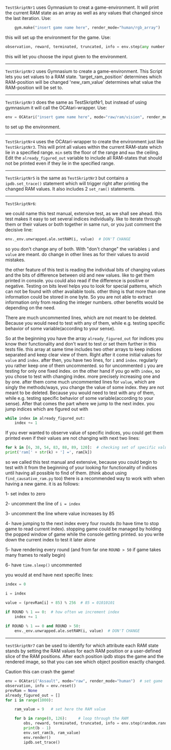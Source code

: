 `TestSkriptNr1` uses Gymnasium to creat a game-environment.
It will print the current RAM state as an array as well as any values that changed since the last iteration.
Use:
```python
    gym.make("insert game name here", render_mode="human/rgb_array")
```

this will set up the environment for the game.
Use:
```python
observation, reward, terminated, truncated, info = env.step(any number  between 0-8)
```

this will let you choose the input given to the environment.
___
`TestSkriptNr2` uses Gymnasium to create a game-environment.
This Script lets you set values to a RAM state.
'target_ram_position' determines which RAM-position will be changed
'new_ram_value' determines what value the RAM-position will be set to.
___
`TestSkriptNr3` does the same as TestSkriptNr1, but instead of using gymnasium it will call the OCAtari-wrapper.
Use:
```python
env = OCAtari("insert game name here", mode="raw/ram/vision", render_mode="human/rgb_array")
```

to set up the environment.
___
`TestSkriptNr4` uses the OCAtari-wrapper to create the environment just like `TestSkriptNr3`.
This will print all values within the current RAM-state which lie in a specified range.
`min` sets the floor of the range and `max` the ceiling. Edit the `already_figured_out` variable to include all RAM-states that should not be printed even if they lie in the specified range.
___
`TestSkriptNr5` is the same as `TestSkriptNr3` but contains a `ipdb.set_trace()` statement which will trigger right after printing the changed RAM values. It also includes 2 `set_ram()` statements. 
___
`TestSkriptNr6`:

we could name this test manual, extensive test, as we shall see ahead.
this test makes it easy to set several indices individually. like to iterate through them or their values or both
together in same run, or you just comment the decisive line:
```python
env._env.unwrapped.ale.setRAM(i, value)  # DON'T CHANGE
```
so you don't change any of both. With "don't change" the variables `i` and `value` are meant. do change in other lines
as for their values to avoid mistakes.

the other feature of this test is reading the individual bits of changing values and the bits of difference between
old and new values. like to get them printed in console. you could also read if the difference is positive or negative.
Testing on bits level helps you to look for special patterns, which can not be found with other available tools. other
thing is that more than one information could be stored in one byte. So you are not able to extract information only
from reading the integer numbers. other benefits would be depending on the need.

There are much uncommented lines, which are not meant to be deleted. Because you would need to test with any of them,
while e.g. testing specific behavior of some variable(according to your sense).

So at the beginning you have the array `already_figured_out` for indices you know their functionality and don't want to 
test or set them further in this tests file. this array at same time includes two other arrays to keep indices separated
and keep clear view of them.
Right after it come initial values for `value` and `index`. after then, you have two lines, for `i` and `index`.
regularly you rather keep one of them uncommented. so for uncommented `i` you are testing for only one fixed index. on
the other hand if you go with `index`, so you chose to test with changing index. more precisely increasing one and by
one.
after them come much uncommented lines for `value`, which are singly the methods/ways, you change the value of some
index. they are not meant to be deleted. Because you would need to test with any of them,
while e.g. testing specific behavior of some variable(according to your sense).
After that comes the part where we jump to the next index. you jump indices which are figured out with
```python
while index in already_figured_out:
    index += 1
```
If you ever wanted to observe value of specific indices, you could get them printed even if their values are not
changing with next two lines:
```python
for k in [6, 38, 54, 83, 88, 89, 120]:  # checking set of specific values
print('ram[' + str(k) + '] =', ram[k])
```

so we called this test manual and extensive, because you could begin to test with it from the beginning of your looking
for functionality of indices until having all possible to find of them. (think about using `find_causative_ram.py` too)
there is a recommended way to work with when having a new game. it is as follows:

1- set index to zero

2- uncomment the line of `i = index`

3- uncomment the line where value increases by 85

4- have jumping to the next index every four rounds (to have time to stop game to read current index). stopping game
could be managed by holding the popped window of game while the console getting printed. so you write down the current
index to test it later alone

5- have rendering every round (and from far one `ROUND > 50` if game takes many frames to really begin)

6- have `time.sleep()` uncommented

you would at end have next specific lines:
```python
index = 0

i = index

value = (prevRam[i] + 85) % 256  # 85 = 01010101

if ROUND % 1 == 0:  # how often we increment index
    index += 1
    
if ROUND % 1 == 0 and ROUND > 50:
    env._env.unwrapped.ale.setRAM(i, value)  # DON'T CHANGE
``` 

___
`testSkriptNr7` can be used to identify for which attribute each RAM state stands
by setting the RAM values for each RAM position or a user-defined slice of the
RAM positions. After each position ipdb stops the game and the rendered image, so
that you can see which object position exactly changed.

Caution this can crash the game!

```python
env = OCAtari("Assault", mode="raw", render_mode="human")  # set game
observation, info = env.reset()
prevRam = None
already_figured_out = []
for i in range(1000):

    ram_value = 9   # set here the RAM value

    for b in range(0, 126):     # loop through the RAM
        obs, reward, terminated, truncated, info = env.step(random.randint(0, 0))
        print(b - 1)
        env.set_ram(b, ram_value)
        env.render()
        ipdb.set_trace()
```
